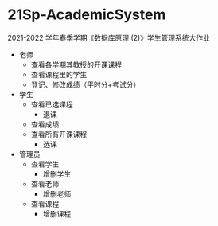 # 21Sp-AcademicSystem
2021-2022 学年春季学期《数据库原理 (2)》学生管理系统大作业

- 老师
  - 查看各学期其教授的开课课程
  - 查看课程里的学生
  - 登记、修改成绩（平时分+考试分）
- 学生
  - 查看已选课程
    - 退课
  - 查看成绩
  - 查看所有开课课程
    - 选课
- 管理员
  - 查看学生
    - 增删学生
  - 查看老师
    - 增删老师
  - 查看课程
    - 增删课程